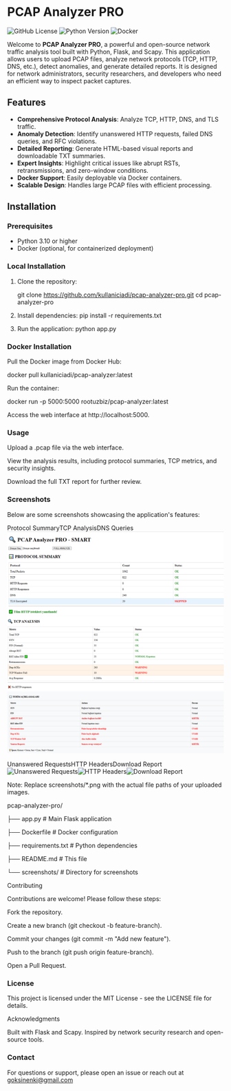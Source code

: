 # PCAP Analyzer PRO

![GitHub License](https://img.shields.io/badge/license-MIT-blue.svg)
![Python Version](https://img.shields.io/badge/python-3.10-green.svg)
![Docker](https://img.shields.io/badge/docker-%230db7ed.svg?style=flat-square&logo=docker&logoColor=white)

Welcome to **PCAP Analyzer PRO**, a powerful and open-source network traffic analysis tool built with Python, Flask, and Scapy. This application allows users to upload PCAP files, analyze network protocols (TCP, HTTP, DNS, etc.), detect anomalies, and generate detailed reports. It is designed for network administrators, security researchers, and developers who need an efficient way to inspect packet captures.

## Features

- **Comprehensive Protocol Analysis**: Analyze TCP, HTTP, DNS, and TLS traffic.
- **Anomaly Detection**: Identify unanswered HTTP requests, failed DNS queries, and RFC violations.
- **Detailed Reporting**: Generate HTML-based visual reports and downloadable TXT summaries.
- **Expert Insights**: Highlight critical issues like abrupt RSTs, retransmissions, and zero-window conditions.
- **Docker Support**: Easily deployable via Docker containers.
- **Scalable Design**: Handles large PCAP files with efficient processing.

## Installation

### Prerequisites
- Python 3.10 or higher
- Docker (optional, for containerized deployment)

### Local Installation
1. Clone the repository:
   
   git clone https://github.com/kullaniciadi/pcap-analyzer-pro.git
   cd pcap-analyzer-pro

2. Install dependencies:
   pip install -r requirements.txt

3. Run the application:
   python app.py


### Docker Installation

Pull the Docker image from Docker Hub:

docker pull kullaniciadi/pcap-analyzer:latest

Run the container:

docker run -p 5000:5000 rootuzbiz/pcap-analyzer:latest

Access the web interface at http://localhost:5000.

### Usage

Upload a .pcap file via the web interface.

View the analysis results, including protocol summaries, TCP metrics, and security insights.

Download the full TXT report for further review.

### Screenshots

Below are some screenshots showcasing the application's features:















Protocol SummaryTCP AnalysisDNS Queries<img src="screenshots/protocol_summary.png" alt="Protocol Summary"><img src="screenshots/tcp_analysis.png" alt="TCP Analysis"><img src="screenshots/dns_queries.png" alt="DNS Queries">















Unanswered RequestsHTTP HeadersDownload Report<img src="screenshots/unanswered_requests.png" alt="Unanswered Requests"><img src="screenshots/http_headers.png" alt="HTTP Headers"><img src="screenshots/download_report.png" alt="Download Report">


Note: Replace screenshots/*.png with the actual file paths of your uploaded images.

pcap-analyzer-pro/

├── app.py              # Main Flask application

├── Dockerfile          # Docker configuration

├── requirements.txt    # Python dependencies

├── README.md           # This file

└── screenshots/        # Directory for screenshots

Contributing

Contributions are welcome! Please follow these steps:

Fork the repository.

Create a new branch (git checkout -b feature-branch).

Commit your changes (git commit -m "Add new feature").

Push to the branch (git push origin feature-branch).

Open a Pull Request.


### License

This project is licensed under the MIT License - see the LICENSE file for details.

Acknowledgments

Built with Flask and Scapy.
Inspired by network security research and open-source tools.

### Contact

For questions or support, please open an issue or reach out at goksinenki@gmail.com
